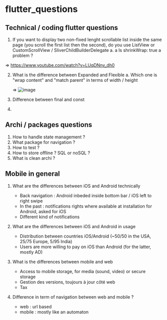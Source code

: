# flutter_questions

## Technical / coding flutter questions 

1. If you want to display two non-fixed lenght scrollable list inside the same page (you scroll the first list then the second), do you use ListView or CustomScrollView / SliverChildBuilderDelegate 
   a. a Is shrinkWrap: true a problem ?
  
  => https://www.youtube.com/watch?v=LUqDNnv_dh0

2. What is the difference between Expanded and Flexible
   a. Which one is "wrap content" and "match parent" in terms of width / height

   => ![image](https://github.com/dleurs/flutter_questions/assets/58068925/d220e5d1-7f09-40aa-8349-0d018b5e396b)

3. Difference between final and const

4. 


## Archi / packages questions

1. How to handle state management ?
2. What package for navigation ?
3. How to test ?
4. How to store offline ? SQL or noSQL ?
5. What is clean archi ?


## Mobile in general

1. What are the differences between iOS and Android technically
   - Back navigation : Android inbeded inside bottom bar / iOS left to right swipe
   - In the past : notifications rights where available at installation for Android, asked for iOS
   - Different kind of notifications
  

2. What are the differences between iOS and Android in usage
   - Distribution between countries iOS/Android (~50/50 in the USA, 25/75 Europe, 5/95 India)
   - Users are more willing to pay on iOS than Android (for the latter, mostly AD)

3. What is the differences between mobile and web
   - Access to mobile storage, for media (sound, video) or secure storage
   - Gestion des versions, toujours à jour côté web
   - Tax
  
4. Difference in term of navigation between web and mobile ?
   - web : url based
   - mobile : mostly like an automaton



